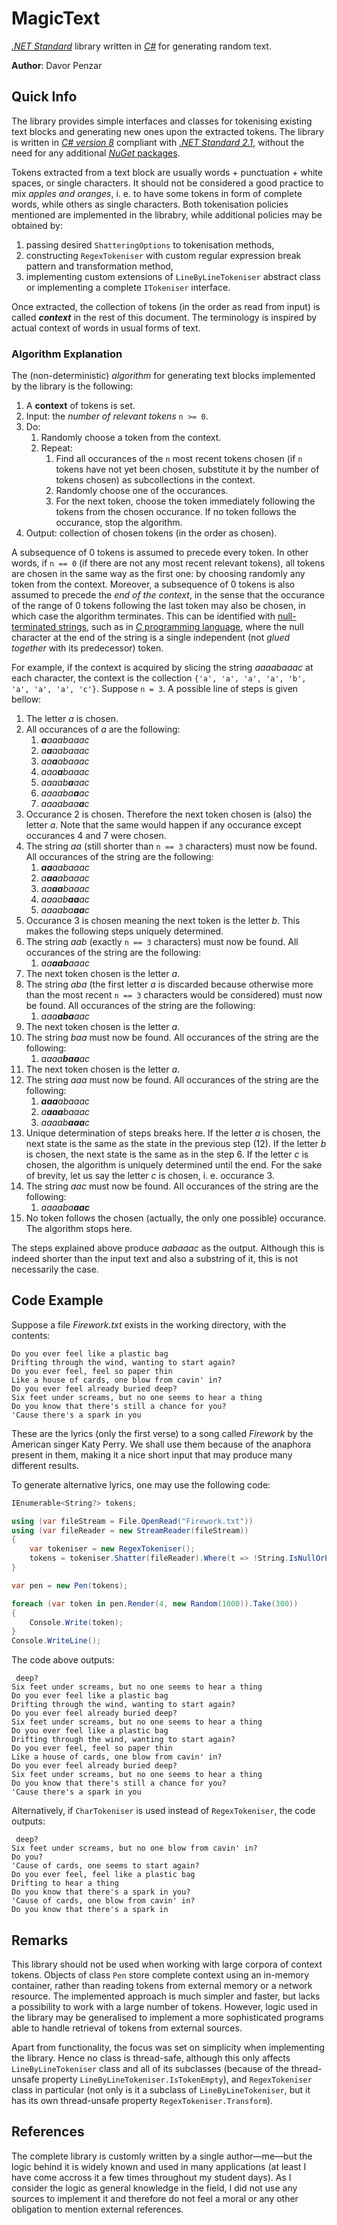 #   MagicText

[*.NET Standard*](http://docs.microsoft.com/en-gb/dotnet/standard/net-standard) library written in [*C#*](http://docs.microsoft.com/en-gb/dotnet/csharp/) for generating random text.

**Author**: Davor Penzar

##  Quick Info

The library provides simple interfaces and classes for tokenising existing text blocks and generating new ones upon the extracted tokens. The library is written in [*C# version 8*](http://docs.microsoft.com/en-gb/dotnet/csharp/whats-new/csharp-8) compliant with [*.NET Standard 2.1*](http://github.com/dotnet/standard/blob/master/docs/versions/netstandard2.1.md), without the need for any additional [*NuGet* packages](http://nuget.org/).

Tokens extracted from a text block are usually words + punctuation + white spaces, or single characters. It should not be considered a good practice to mix *apples and oranges*, i. e. to have some tokens in form of complete words, while others as single characters. Both tokenisation policies mentioned are implemented in the librabry, while additional policies may be obtained by:

1.  passing desired ```ShatteringOptions``` to tokenisation methods,
2.  constructing ```RegexTokeniser``` with custom regular expression break pattern and transformation method,
3.  implementing custom extensions of ```LineByLineTokeniser``` abstract class or implementing a complete ```ITokeniser``` interface.

Once extracted, the collection of tokens (in the order as read from input) is called ***context*** in the rest of this document. The terminology is inspired by actual context of words in usual forms of text.

### Algorithm Explanation

The (non-deterministic) *algorithm* for generating text blocks implemented by the library is the following:

1.  A **context** of tokens is set.
2.  Input: the *number of relevant tokens* ```n >= 0```.
3.  Do:
    1.  Randomly choose a token from the context.
    2.  Repeat:
        1.  Find all occurances of the ```n``` most recent tokens chosen (if ```n``` tokens have not yet been chosen, substitute it by the number of tokens chosen) as subcollections in the context.
        2.  Randomly choose one of the occurances.
        3.  For the next token, choose the token immediately following the tokens from the chosen occurance. If no token follows the occurance, stop the algorithm.
4.  Output: collection of chosen tokens (in the order as chosen).

A subsequence of 0 tokens is assumed to precede every token. In other words, if ```n == 0``` (if there are not any most recent relevant tokens), all tokens are chosen in the same way as the first one: by choosing randomly any token from the context. Moreover, a subsequence of 0 tokens is also assumed to precede the *end of the context*, in the sense that the occurance of the range of 0 tokens following the last token may also be chosen, in which case the algorithm terminates. This can be identified with [null-terminated strings](http://en.wikipedia.org/wiki/Null-terminated_string), such as in [*C* programming language](http://iso.org/standard/74528.html), where the null character at the end of the string is a single independent (not *glued together* with its predecessor) token.

For example, if the context is acquired by slicing the string *aaaabaaac* at each character, the context is the collection ```{'a', 'a', 'a', 'a', 'b', 'a', 'a', 'a', 'c'}```. Suppose ```n = 3```. A possible line of steps is given bellow:

1.  The letter *a* is chosen.
2.  All occurances of *a* are the following:
    1.  ***a**aaabaaac*
    2.  *a**a**aabaaac*
    3.  *aa**a**abaaac*
    4.  *aaa**a**baaac*
    5.  *aaaab**a**aac*
    6.  *aaaaba**a**ac*
    7.  *aaaabaa**a**c*
3.  Occurance 2 is chosen. Therefore the next token chosen is (also) the letter *a*. Note that the same would happen if any occurance except occurances 4 and 7 were chosen.
4.  The string *aa* (still shorter than ```n == 3``` characters) must now be found. All occurances of the string are the following:
    1.  ***aa**aabaaac*
    2.  *a**aa**abaaac*
    3.  *aa**aa**baaac*
    4.  *aaaab**aa**ac*
    5.  *aaaaba**aa**c*
5.  Occurance 3 is chosen meaning the next token is the letter *b*. This makes the following steps uniquely determined.
6.  The string *aab* (exactly ```n == 3``` characters) must now be found. All occurances of the string are the following:
    1.  *aa**aab**aaac*
7.  The next token chosen is the letter *a*.
8.  The string *aba* (the first letter *a* is discarded because otherwise more than the most recent ```n == 3``` characters would be considered) must now be found. All occurances of the string are the following:
    1.  *aaa**aba**aac*
9.  The next token chosen is the letter *a*.
10. The string *baa* must now be found. All occurances of the string are the following:
    1.  *aaaa**baa**ac*
11. The next token chosen is the letter *a*.
12. The string *aaa* must now be found. All occurances of the string are the following:
    1.  ***aaa**abaaac*
    2.  *a**aaa**baaac*
    3.  *aaaab**aaa**c*
13. Unique determination of steps breaks here. If the letter *a* is chosen, the next state is the same as the state in the previous step (12). If the letter *b* is chosen, the next state is the same as in the step 6. If the letter *c* is chosen, the algorithm is uniquely determined until the end. For the sake of brevity, let us say the letter *c* is chosen, i. e. occurance 3.
14. The string *aac* must now be found. All occurances of the string are the following:
    1.  *aaaaba**aac***
15. No token follows the chosen (actually, the only one possible) occurance. The algorithm stops here.

The steps explained above produce *aabaaac* as the output. Although this is indeed shorter than the input text and also a substring of it, this is not necessarily the case.

##  Code Example

Suppose a file *Firework.txt* exists in the working directory, with the contents:

```
Do you ever feel like a plastic bag
Drifting through the wind, wanting to start again?
Do you ever feel, feel so paper thin
Like a house of cards, one blow from cavin' in?
Do you ever feel already buried deep?
Six feet under screams, but no one seems to hear a thing
Do you know that there's still a chance for you?
'Cause there's a spark in you

```

These are the lyrics (only the first verse) to a song called *Firework* by the American singer Katy Perry. We shall use them because of the anaphora present in them, making it a nice short input that may produce many different results.

To generate alternative lyrics, one may use the following code:

```csharp
IEnumerable<String?> tokens;

using (var fileStream = File.OpenRead("Firework.txt"))
using (var fileReader = new StreamReader(fileStream))
{
    var tokeniser = new RegexTokeniser();
    tokens = tokeniser.Shatter(fileReader).Where(t => !String.IsNullOrEmpty(t)); // remove the empty line from the end of the file
}

var pen = new Pen(tokens);

foreach (var token in pen.Render(4, new Random(1000)).Take(300))
{
    Console.Write(token);
}
Console.WriteLine();

```

The code above outputs:

```
 deep?
Six feet under screams, but no one seems to hear a thing
Do you ever feel like a plastic bag
Drifting through the wind, wanting to start again?
Do you ever feel already buried deep?
Six feet under screams, but no one seems to hear a thing
Do you ever feel like a plastic bag
Drifting through the wind, wanting to start again?
Do you ever feel, feel so paper thin
Like a house of cards, one blow from cavin' in?
Do you ever feel already buried deep?
Six feet under screams, but no one seems to hear a thing
Do you know that there's still a chance for you?
'Cause there's a spark in you

```

Alternatively, if ```CharTokeniser``` is used instead of ```RegexTokeniser```, the code outputs:

```
 deep?
Six feet under screams, but no one blow from cavin' in?
Do you?
'Cause of cards, one seems to start again?
Do you ever feel, feel like a plastic bag
Drifting to hear a thing
Do you know that there's a spark in you?
'Cause of cards, one blow from cavin' in?
Do you know that there's a spark in

```

##  Remarks

This library should not be used when working with large corpora of context tokens. Objects of class ```Pen``` store complete context using an in-memory container, rather than reading tokens from external memory or a network resource. The implemented approach is much simpler and faster, but lacks a possibility to work with a large number of tokens. However, logic used in the library may be generalised to implement a more sophisticated programs able to handle retrieval of tokens from external sources.

Apart from functionality, the focus was set on simplicity when implementing the library. Hence no class is thread-safe, although this only affects ```LineByLineTokeniser``` class and all of its subclasses (because of the thread-unsafe property ```LineByLineTokeniser.IsTokenEmpty```), and ```RegexTokeniser``` class in particular (not only is it a subclass of ```LineByLineTokeniser```, but it has its own thread-unsafe property ```RegexTokeniser.Transform```).

##  References

The complete library is customly written by a single author&mdash;me&mdash;but the logic behind it is widely known and used in many applications (at least I have come accross it a few times throughout my student days). As I consider the logic as general knowledge in the field, I did not use any sources to implement it and therefore do not feel a moral or any other obligation to mention external references.
